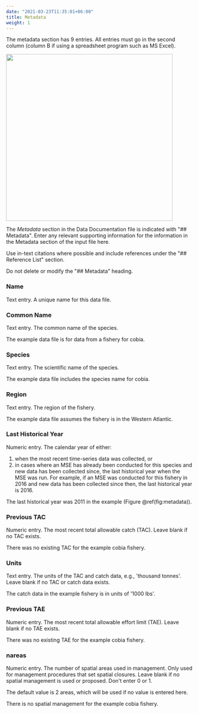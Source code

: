 ```yaml
---
date: "2021-03-23T11:35:01+06:00"
title: Metadata
weight: 1
---
```


The metadata section has 9 entries. All entries must go in the second column (column B if using a spreadsheet program such as MS Excel). 

<img src="/Figures/MetaData.png" alt="" width="450"/>

The *Metadata* section in the Data Documentation file is indicated with "## Metadata". Enter any relevant supporting information for the information in the Metadata section of the input file here. 

Use in-text citations where possible and include references under the "## Reference List" section.

Do not delete or modify the "## Metadata" heading.

### Name
Text entry. A unique name for this data file. 

### Common Name
Text entry. The common name of the species. 

The example data file is for data from a fishery for cobia.

### Species
Text entry. The scientific name of the species. 

The example data file includes the species name for cobia.

### Region
Text entry. The region of the fishery. 

The example data file assumes the fishery is in the Western Atlantic.

### Last Historical Year
Numeric entry. The calendar year of either:

1. when the most recent time-series data was collected, or
2. in cases where an MSE has already been conducted for this species and new data has been collected since,
the last historical year when the MSE was run. For example, if an MSE was conducted for this fishery in 2016 and new data has been collected since then, the last historical year is 2016.

The last historical year was 2011 in the example (Figure \@ref(fig:metadata)).

### Previous TAC
Numeric entry. The most recent total allowable catch (TAC). Leave blank if no TAC exists. 

There was no existing TAC for the example cobia fishery. 

### Units 
Text entry. The units of the TAC and catch data, e.g., 'thousand tonnes'. Leave blank if no TAC or catch data exists.

The catch data in the example fishery is in units of '1000 lbs'.

### Previous TAE
Numeric entry. The most recent total allowable effort limit (TAE). Leave blank if no TAE exists.

There was no existing TAE for the example cobia fishery. 

### nareas 
Numeric entry. The number of spatial areas used in management. Only used for management procedures that set spatial closures.
Leave blank if no spatial management is used or proposed. Don't enter 0 or 1.

The default value is 2 areas, which will be used if no value is entered here. 

There is no spatial management for the example cobia fishery. 
